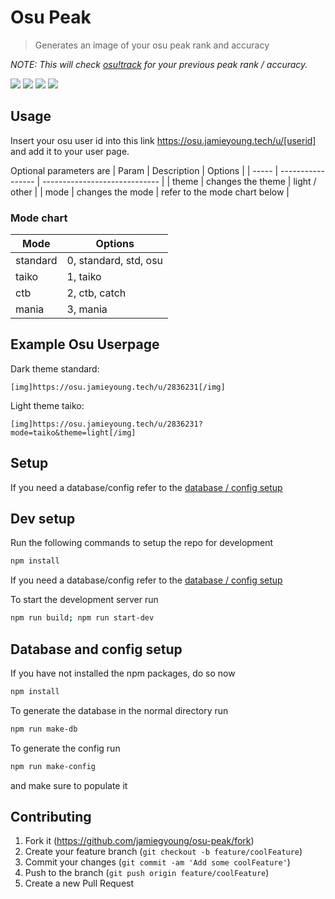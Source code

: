 # Osu Peak
> Generates an image of your osu peak rank and accuracy

_NOTE: This will check [osu!track](https://www.ameobea.me/osutrack/) for your previous peak rank / accuracy._ 

![](https://osu.jamieyoung.tech/u/2836231)
![](https://osu.jamieyoung.tech/u/7671790?mode=mania&theme=light)
![](https://osu.jamieyoung.tech/u/7528639?mode=taiko)
![](https://osu.jamieyoung.tech/u/6472042?mode=ctb&theme=light)

##  Usage
Insert your osu user id into this link <https://osu.jamieyoung.tech/u/[userid]> and add it to your user page.

Optional parameters are
| Param | Description       | Options                       |
| ----- | ----------------- | ----------------------------- |
| theme | changes the theme | light / other                 |
| mode  | changes the mode  | refer to the mode chart below |


###  Mode chart
| Mode     | Options               |
| -------- | --------------------- |
| standard | 0, standard, std, osu |
| taiko    | 1, taiko              |
| ctb      | 2, ctb, catch         |
| mania    | 3, mania              |

## Example Osu Userpage
Dark theme standard:
```bbcode
[img]https://osu.jamieyoung.tech/u/2836231[/img]
```

Light theme taiko:
```bbcode
[img]https://osu.jamieyoung.tech/u/2836231?mode=taiko&theme=light[/img]
```

## Setup
If you need a database/config refer to the [database / config setup](#database-and-config-setup)


## Dev setup
Run the following commands to setup the repo for development
```sh
npm install
```

If you need a database/config refer to the [database / config setup](#database-and-config-setup)

To start the development server run
```sh
npm run build; npm run start-dev
```

## Database and config setup
If you have not installed the npm packages, do so now
```sh
npm install
```

To generate the database in the normal directory run
```sh
npm run make-db
```

To generate the config run
```sh
npm run make-config
```
and make sure to populate it

## Contributing

1. Fork it (<https://github.com/jamiegyoung/osu-peak/fork>)
2. Create your feature branch (`git checkout -b feature/coolFeature`)
3. Commit your changes (`git commit -am 'Add some coolFeature'`)
4. Push to the branch (`git push origin feature/coolFeature`)
5. Create a new Pull Request
